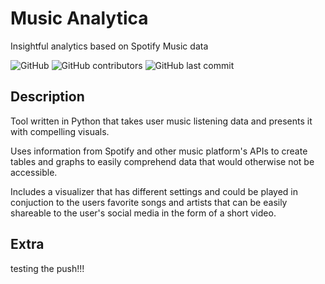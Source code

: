 # Music Analytica
Insightful analytics based on Spotify Music data

![GitHub](https://img.shields.io/github/license/lordcrawford/musicanalytica)
![GitHub contributors](https://img.shields.io/github/contributors/lordcrawford/musicanalytica)
![GitHub last commit](https://img.shields.io/github/last-commit/lordcrawford/musicanalytica)

## Description

Tool written in Python that takes user music listening data and presents it with compelling visuals.

Uses information from Spotify and other music platform's APIs to create tables and graphs to easily comprehend data that would otherwise not be accessible. 

Includes a visualizer that has different settings and could be played in conjuction to the users favorite songs and artists that can be easily shareable to the user's social media in the form of a short video.

## Extra
testing the push!!!